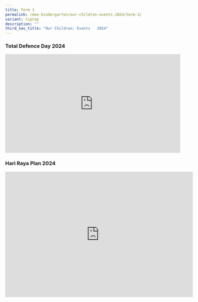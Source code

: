 ```yaml
---
title: Term 1
permalink: /moe-kindergarten/our-children-events-2024/term-3/
variant: tiptap
description: ""
third_nav_title: "Our Children: Events   2024"
---
```

<h3>Total Defence Day 2024</h3>
<div class="iframe-wrapper">
<iframe height="315" width="560" allowfullscreen="true" frameborder="0" src="https://www.youtube.com/embed/j69wqJZE9XY?si=6Ei2JKxSopWCpbMw"></iframe>
</div>
<h3>Hari Raya Plan 2024</h3>
<div class="iframe-wrapper">
<iframe height="400" width="600" allowfullscreen="true" frameborder="0" src="https://docs.google.com/presentation/d/e/2PACX-1vToQ8VXn7PoaDgw_0rfVpfmptxXz4NByFEmtvlNPaLW4RsQog2roE1efV4hsW_bJbzIIPtcPH1iFfS1/embed?start=true&amp;loop=true&amp;delayms=3000"></iframe>
</div>
<p></p>
<p></p>